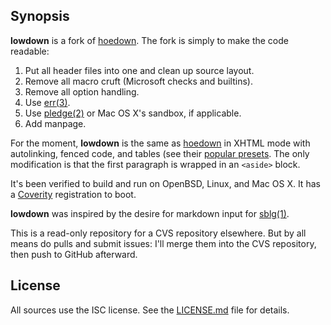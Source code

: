 ## Synopsis

**lowdown** is a fork of [hoedown](https://github.com/hoedown/hoedown).
The fork is simply to make the code readable:

1. Put all header files into one and clean up source layout.
2. Remove all macro cruft (Microsoft checks and builtins).
3. Remove all option handling.
4. Use [err(3)](http://man.openbsd.org/err.3).
5. Use [pledge(2)](http://man.openbsd.org/pledge.2) or Mac OS X's
   sandbox, if applicable.
6. Add manpage.

For the moment, **lowdown** is the same as
[hoedown](https://github.com/hoedown/hoedown) in XHTML mode with
autolinking, fenced code, and tables (see their [popular
presets](https://github.com/hoedown/hoedown/wiki/Popular-presets).
The only modification is that the first paragraph is wrapped in an
`<aside>` block.

It's been verified to build and run on OpenBSD, Linux, and Mac OS X.  It
has a [Coverity](https://scan.coverity.com/projects/lowdown)
registration to boot.

**lowdown** was inspired by the desire for markdown input for
[sblg(1)](https://kristaps.bsd.lv/sblg).

This is a read-only repository for a CVS repository elsewhere.  But by
all means do pulls and submit issues: I'll merge them into the CVS
repository, then push to GitHub afterward.

## License

All sources use the ISC license.
See the [LICENSE.md](LICENSE.md) file for details.
